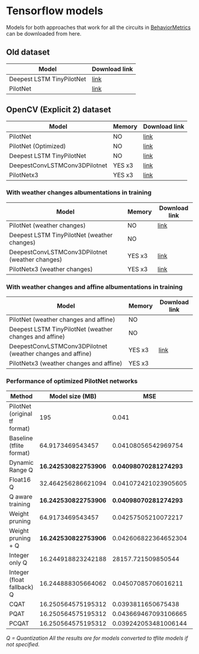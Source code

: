 # Tensorflow models

Models for both approaches that work for all the circuits in [BehaviorMetrics](https://github.com/JdeRobot/BehaviorMetrics) can be downloaded from here.

## Old dataset


| Model      | Download link |
| ----------- | ----------- |
| Deepest LSTM TinyPilotNet      | [link](https://drive.google.com/file/d/1Tzen7fSIs3hh9xir2J-NSu0XaVEmdewc/view?usp=sharing)       |
| PilotNet   | [link](https://drive.google.com/file/d/1CWVEKNqUPLvZ6L0nKzmonzLRa7i-lHUy/view?usp=sharing)        |


## OpenCV (Explicit 2) dataset

| Model                     | Memory | Download link |
|---------------------------| -----------| ----------- |
| PilotNet                  |NO | [link](https://drive.google.com/file/d/15b7W1kP0utLnc1olB1PD3-7Gll7nXgSy/view?usp=sharing)        |
| PilotNet (Optimized)       |NO | [link](https://drive.google.com/drive/folders/1j2nnmfvRdQF5Ypfv1p3QF2p2dpNbXzkt?usp=sharing)        |
| Deepest LSTM TinyPilotNet | NO | [link](https://drive.google.com/file/d/1M_nW37aPXUzbiG1Y2rw6DA0AOR64wbnD/view?usp=sharing)       |
| DeepestConvLSTMConv3DPilotnet     | YES x3 | [link](https://drive.google.com/file/d/1v8zN6TNOnJKUuyKq9S7fF7pf4pGTfraa/view?usp=sharing)       |
| PilotNetx3          | YES x3| [link](https://drive.google.com/file/d/1MsJEpxOQA7nEVejJBnSAoLr8R3oOkrJm/view?usp=sharing)       |

### With weather changes albumentations in training

| Model                        | Memory | Download link |
|------------------------------| -----------| ----------- |
| PilotNet (weather changes)   |NO | [link](https://drive.google.com/file/d/1OBH6589N2lgepNOneaKdO3Gb9mxplrPB/view?usp=sharing)        |
| Deepest LSTM TinyPilotNet (weather changes)   | NO |       |
| DeepestConvLSTMConv3DPilotnet (weather changes)| YES x3 | [link](https://drive.google.com/file/d/1DEvfjvErIJYdrfRT2asmciGs4Wwnubxa/view?usp=sharing)       |
| PilotNetx3 (weather changes)                  | YES x3| [link](https://drive.google.com/file/d/1_zGqi94OlOwDK3c_0WsXL8KMGyChcsTt/view?usp=sharing)       |

### With weather changes  and affine albumentations in training
| Model                                                      | Memory | Download link |
|------------------------------------------------------------| -----------| ----------- |
| PilotNet (weather changes and affine)                                 |NO |        |
| Deepest LSTM TinyPilotNet (weather changes and affine)                | NO |       |
| DeepestConvLSTMConv3DPilotnet (weather changes and affine) | YES x3 | [link](https://drive.google.com/file/d/1-eq1085wB3LInUMqpCZrFj878x6T7nW_/view?usp=sharing)       |
| PilotNetx3 (weather changes and affine)                               | YES x3|        |


### Performance of  optimized PilotNet networks

Method  | Model size (MB) | MSE  | Inference time (s)
--- | --- | --- | --- 
PilotNet (original tf format) | 195 | 0.041 | 0.0364
Baseline (tflite format)| 64.9173469543457 | 0.04108056542969754 | 0.007913553237915039 
Dynamic Range Q | **16.242530822753906** | **0.04098070281274293** | 0.004902467966079712
Float16 Q | 32.464256286621094 | 0.041072421023905605 | 0.007940708875656129
Q aware training | **16.242530822753906** | **0.04098070281274293** | **0.004691281318664551**
Weight pruning | 64.9173469543457 | 0.04257505210072217 | 0.0077278904914855956
Weight pruning + Q | **16.242530822753906** | 0.042606822364652304 | 0.004810283422470093
Integer only Q | 16.244918823242188 | 28157.721509850544 | 0.007908073902130127
Integer (float fallback) Q | 16.244888305664062 | 0.04507085706016211 | 0.00781548523902893
CQAT | 16.250564575195312 | 0.0393811650675438 | 0.007680371761322021
PQAT | 16.250564575195312 | 0.043669467093106665 | 0.007949142932891846
PCQAT | 16.250564575195312 | 0.039242053481006144 | 0.007946955680847167

*Q = Quantization*
*All the results are for models converted to tflite models if not specified.* <br>